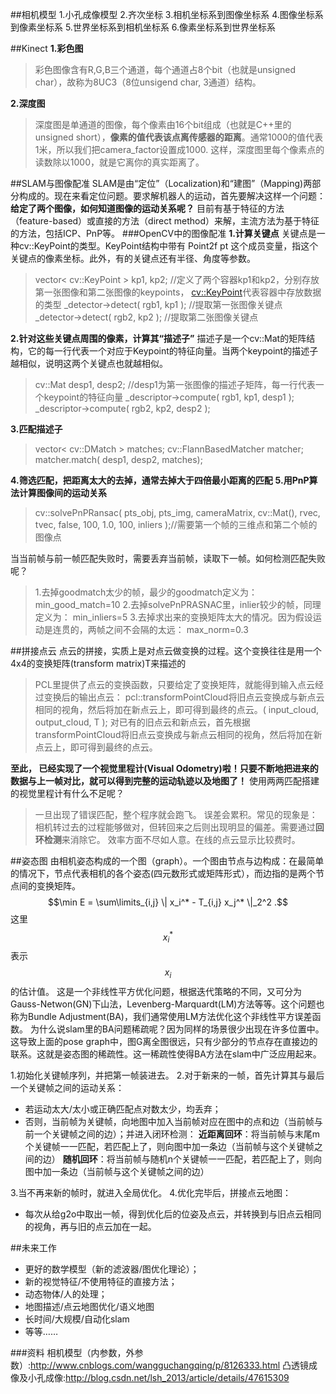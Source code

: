 

##相机模型
1.小孔成像模型
2.齐次坐标
3.相机坐标系到图像坐标系
4.图像坐标系到像素坐标系
5.世界坐标系到相机坐标系
6.像素坐标系到世界坐标系

##Kinect
**1.彩色图**
> 彩色图像含有R,G,B三个通道，每个通道占8个bit（也就是unsigned char），故称为8UC3（8位unsigend char, 3通道）结构。

**2.深度图**
> 深度图是单通道的图像，每个像素由16个bit组成（也就是C++里的unsigned short），**像素的值代表该点离传感器的距离**。通常1000的值代表1米，所以我们把camera_factor设置成1000. 这样，深度图里每个像素点的读数除以1000，就是它离你的真实距离了。

##SLAM与图像配准
SLAM是由“定位”（Localization)和“建图”（Mapping)两部分构成的。现在来看定位问题。要求解机器人的运动，首先要解决这样一个问题：**给定了两个图像，如何知道图像的运动关系呢？**
目前有基于特征的方法（feature-based）或直接的方法（direct method）来解，主流方法为基于特征的方法，包括ICP、PnP等。
###OpenCV中的图像配准
**1.计算关键点**
关键点是一种cv::KeyPoint的类型。KeyPoint结构中带有 Point2f pt 这个成员变量，指这个关键点的像素坐标。此外，有的关键点还有半径、角度等参数。

> vector< cv::KeyPoint > kp1, kp2; //定义了两个容器kp1和kp2，分别存放第一张图像和第二张图像的keypoints， <cv::KeyPoint>代表容器中存放数据的类型
_detector->detect( rgb1, kp1 );  //提取第一张图像关键点
_detector->detect( rgb2, kp2 ); //提取第二张图像关键点

**2.针对这些关键点周围的像素，计算其“描述子”**
描述子是一个cv::Mat的矩阵结构，它的每一行代表一个对应于Keypoint的特征向量。当两个keypoint的描述子越相似，说明这两个关键点也就越相似。
> cv::Mat desp1, desp2;   //desp1为第一张图像的描述子矩阵，每一行代表一个keypoint的特征向量
_descriptor->compute( rgb1, kp1, desp1 );
_descriptor->compute( rgb2, kp2, desp2 );

**3.匹配描述子**
> vector< cv::DMatch > matches; 
cv::FlannBasedMatcher matcher;
matcher.match( desp1, desp2, matches);

**4.筛选匹配，把距离太大的去掉，通常去掉大于四倍最小距离的匹配**
**5.用PnP算法计算图像间的运动关系**
> cv::solvePnPRansac( pts_obj, pts_img, cameraMatrix, cv::Mat(), rvec, tvec, false, 100, 1.0, 100, inliers );//需要第一个帧的三维点和第二个帧的图像点

当当前帧与前一帧匹配失败时，需要丢弃当前帧，读取下一帧。如何检测匹配失败呢？
>1.去掉goodmatch太少的帧，最少的goodmatch定义为：
min_good_match=10
2.去掉solvePnPRASNAC里，inlier较少的帧，同理定义为：
min_inliers=5
3.去掉求出来的变换矩阵太大的情况。因为假设运动是连贯的，两帧之间不会隔的太远：
max_norm=0.3

##拼接点云
点云的拼接，实质上是对点云做变换的过程。这个变换往往是用一个4x4的变换矩阵(transform matrix)T来描述的
> PCL里提供了点云的变换函数，只要给定了变换矩阵，就能得到输入点云经过变换后的输出点云：
pcl::transformPointCloud将旧点云变换成与新点云相同的视角，然后将加在新点云上，即可得到最终的点云。( input_cloud, output_cloud, T );
对已有的旧点云和新点云，首先根据transformPointCloud将旧点云变换成与新点云相同的视角，然后将加在新点云上，即可得到最终的点云。

**至此， 已经实现了一个视觉里程计(Visual Odometry)啦！只要不断地把进来的数据与上一帧对比，就可以得到完整的运动轨迹以及地图了！**
使用两两匹配搭建的视觉里程计有什么不足呢？
 > 一旦出现了错误匹配，整个程序就会跑飞。
误差会累积。常见的现象是：相机转过去的过程能够做对，但转回来之后则出现明显的偏差。需要通过**回环检测**来消除它。
效率方面不尽如人意。在线的点云显示比较费时。

##姿态图
由相机姿态构成的一个图（graph）。一个图由节点与边构成：在最简单的情况下，节点代表相机的各个姿态(四元数形式或矩阵形式），而边指的是两个节点间的变换矩阵。
$$\min E = \sum\limits_{i,j} \| x_i^* - T_{i,j} x_j^* \|_2^2 .$$
这里$$x_i^*$$表示$$x_i$$的估计值。
这是一个非线性平方优化问题，根据迭代策略的不同，又可分为Gauss-Netwon(GN)下山法，Levenberg-Marquardt(LM)方法等等。这个问题也称为Bundle Adjustment(BA)，我们通常使用LM方法优化这个非线性平方误差函数。
为什么说slam里的BA问题稀疏呢？因为同样的场景很少出现在许多位置中。这导致上面的pose graph中，图G离全图很远，只有少部分的节点存在直接边的联系。这就是姿态图的稀疏性。这一稀疏性使得BA方法在slam中广泛应用起来。

1.初始化关键帧序列，并把第一帧装进去。
2.对于新来的一帧，首先计算其与最后一个关键帧之间的运动关系：
-    若运动太大/太小或正确匹配点对数太少，均丢弃；
-    否则，当前帧为关键帧，向地图中加入当前帧对应在图中的点和边（当前帧与前一个关键帧之间的边）；并进入闭环检测：
	**近距离回环**：将当前帧与末尾m个关键帧一一匹配，若匹配上了，则向图中加一条边（当前帧与这个关键帧之间的边）
	**随机回环**：将当前帧与随机n个关键帧一一匹配，若匹配上了，则向图中加一条边（当前帧与这个关键帧之间的边）

3.当不再来新的帧时，就进入全局优化。
4.优化完毕后，拼接点云地图：
-   每次从给g2o中取出一帧，得到优化后的位姿及点云，并转换到与旧点云相同的视角，再与旧的点云加在一起。

##未来工作
-   更好的数学模型（新的滤波器/图优化理论）； 
-   新的视觉特征/不使用特征的直接方法；
-   动态物体/人的处理；
-   地图描述/点云地图优化/语义地图
-   长时间/大规模/自动化slam
-   等等……

###资料
相机模型（内参数，外参数）:http://www.cnblogs.com/wangguchangqing/p/8126333.html
凸透镜成像及小孔成像:http://blog.csdn.net/lsh_2013/article/details/47615309